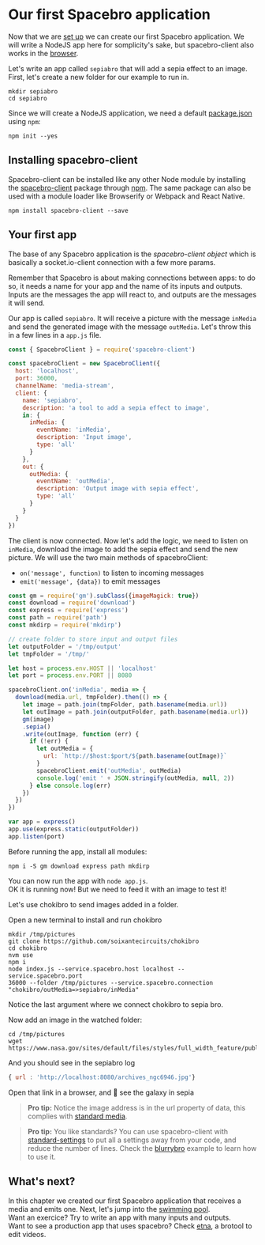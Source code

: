 # Our first Spacebro application

Now that we are [set up](./setup.md) we can create our first Spacebro
application. We will write a NodeJS app here for somplicity's sake, but spacebro-client also works in the [browser](https://github.com/spacebro/spacebro-client/blob/master/example/browser-src/index.html).


Let's write an app called `sepiabro` that will add a sepia effect to an image.
First, let's create a new folder for our example to run in.

```
mkdir sepiabro
cd sepiabro
```

Since we will create a NodeJS application, we need a
default [package.json](https://docs.npmjs.com/files/package.json) using
`npm`:

```
npm init --yes
```

## Installing spacebro-client

Spacebro-client can be installed like any other Node module by installing the
[spacebro-client](https://www.npmjs.com/package/spacebro/spacebro-client)
package through [npm](https://www.npmjs.com). The same package can also
be used with a module loader like Browserify or Webpack and React
Native.

```
npm install spacebro-client --save
```

## Your first app

The base of any Spacebro application is the *spacebro-client
object* which is basically a socket.io-client
connection with a few more params.

Remember that Spacebro is about making connections between apps: to do
so, it needs a name for your app and the name of its inputs and
outputs. Inputs are the messages the app will react to, and outputs are
the messages it will send.

Our app is called `sepiabro`.
It will receive a picture with the message `inMedia` and send the generated
image with the message `outMedia`.
Let's throw this in a few lines in a `app.js` file.

```js
const { SpacebroClient } = require('spacebro-client')

const spacebroClient = new SpacebroClient({
  host: 'localhost',
  port: 36000,
  channelName: 'media-stream',
  client: {
    name: 'sepiabro',
    description: 'a tool to add a sepia effect to image',
    in: {
      inMedia: {
        eventName: 'inMedia',
        description: 'Input image',
        type: 'all'
      }
    },
    out: {
      outMedia: {
        eventName: 'outMedia',
        description: 'Output image with sepia effect',
        type: 'all'
      }
    }
  }
})
```

The client is now connected. Now let's add the logic, we need to listen on `inMedia`, download the
image to add the sepia effect and send the new picture.
We will use the two main methods of spacebroClient:

* `on('message', function)` to listen to incoming messages
* `emit('message', {data})` to emit messages

```js
const gm = require('gm').subClass({imageMagick: true})
const download = require('download')
const express = require('express')
const path = require('path')
const mkdirp = require('mkdirp')

// create folder to store input and output files
let outputFolder = '/tmp/output'
let tmpFolder = '/tmp/'

let host = process.env.HOST || 'localhost'
let port = process.env.PORT || 8080

spacebroClient.on('inMedia', media => {
  download(media.url, tmpFolder).then(() => {
    let image = path.join(tmpFolder, path.basename(media.url))
    let outImage = path.join(outputFolder, path.basename(media.url))
    gm(image)
    .sepia()
    .write(outImage, function (err) {
      if (!err) {
        let outMedia = {
          url: `http://$host:$port/${path.basename(outImage)}`
        }
        spacebroClient.emit('outMedia', outMedia)
        console.log('emit ' + JSON.stringify(outMedia, null, 2))
      } else console.log(err)
    })
  })
})

var app = express()
app.use(express.static(outputFolder))
app.listen(port)
```

Before running the app, install all modules:

```
npm i -S gm download express path mkdirp
```

You can now run the app with `node app.js`.  
OK it is running now! But we need to feed it with an image to test it!

Let's use chokibro to send images added in a folder.

Open a new terminal to install and run chokibro

```
mkdir /tmp/pictures
git clone https://github.com/soixantecircuits/chokibro
cd chokibro
nvm use
npm i
node index.js --service.spacebro.host localhost --service.spacebro.port
36000 --folder /tmp/pictures --service.spacebro.connection "chokibro/outMedia=>sepiabro/inMedia"
```

Notice the last argument where we connect chokibro to sepia bro.

Now add an image in the watched folder:

```
cd /tmp/pictures
wget
https://www.nasa.gov/sites/default/files/styles/full_width_feature/public/archives_ngc6946.jpg
```

And you should see in the sepiabro log

```js
{ url : 'http://localhost:8080/archives_ngc6946.jpg'}
```

Open that link in a browser, and 🎉 see the galaxy in sepia

> __Pro tip:__ Notice the image address is in the url property of data,
> this complies with [standard
> media](https://github.com/soixantecircuits/standard/blob/master/media.json).

> __Pro tip:__ You like standards? You can use spacebro-client with [standard-settings](https://github.com/soixantecircuits/standard-settings) to put all a settings away from your code, and reduce the number of lines. Check the [blurrybro](https://github.com/spacebro/blurrybro/blob/master/index.js) example to learn how to use it.

## What's next?

In this chapter we created our first Spacebro application that receives
a media and emits one. Next, let's jump into the [swimming
pool](./swimming-pool.md).  
Want an exercice? Try to write an app with many inputs and outputs.  
Want to see a production app that uses spacebro? Check
[etna](https://github.com/soixantecircuits/etna), a brotool to edit videos.

